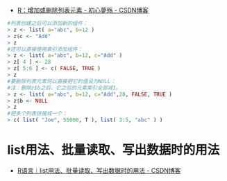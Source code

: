 

* [R：增加或删除列表元素 - 初心夢殇 - CSDN博客 ](http://blog.csdn.net/thoixy/article/details/40502895)

```r
#列表创建之后可以添加新的组件：
> z <- list( a="abc", b=12 )
> z$c <- "Add"
> z
#还可以直接使用索引添加组件： 
> z <- list( a="abc", b=12, c="Add" )
> z[ 4 ] <- 28
> z[ 5:6 ] <- c( FALSE, TRUE )
> z
#要删除列表元素何以直接把它的值设为NULL：
#注：删除z$b之后，它之后的元素索引全部减1。
> z <- list( a="abc", b=12, c="Add",28, FALSE, TRUE )
> z$b <- NULL
> z
#把多个列表拼接成一个：
> c( list( "Joe", 55000, T ), list( 3:5, "abc" ) )
```

# list用法、批量读取、写出数据时的用法


* [R语言︱list用法、批量读取、写出数据时的用法 - CSDN博客 ](http://blog.csdn.net/sinat_26917383/article/details/51123214)